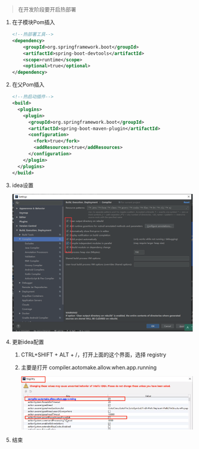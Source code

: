 > 在开发阶段要开启热部署

1. 在子模块Pom插入

   ```xml
   <!--热部署工具-->
   <dependency>
       <groupId>org.springframework.boot</groupId>
       <artifactId>spring-boot-devtools</artifactId>
       <scope>runtime</scope>
       <optional>true</optional>
   </dependency>
   ```

2. 在父Pom插入

   ```xml
   <!--热启动插件-->
   <build>
     <plugins>
       <plugin>
         <groupId>org.springframework.boot</groupId>
         <artifactId>spring-boot-maven-plugin</artifactId>
         <configuration>
           <fork>true</fork>
           <addResources>true</addResources>
         </configuration>
       </plugin>
     </plugins>
   </build>
   ```

3. idea设置

   ![image-20210202110853339](assets/image-20210202110853339.png)

4. 更新idea配置

   1. CTRL+SHIFT + ALT + /，打开上面的这个界面，选择 registry

   2. 主要是打开 compiler.aotomake.allow.when.app.running

      ![image-20210202110933477](assets/image-20210202110933477.png)

5. 结束

